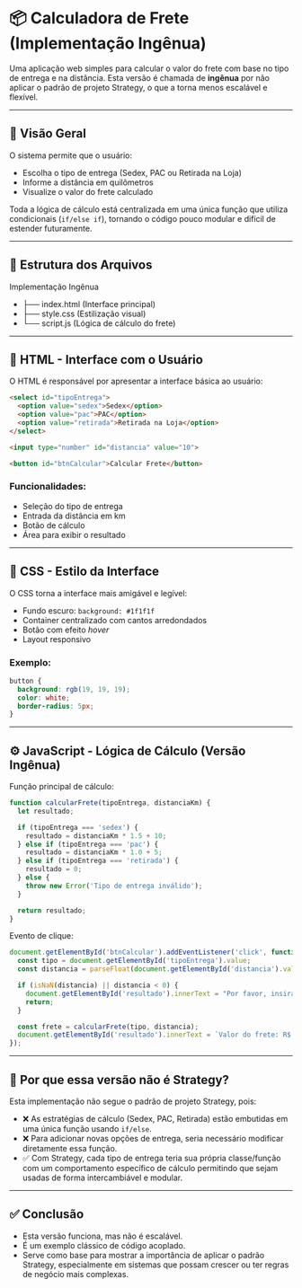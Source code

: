 # 📦 Calculadora de Frete (Implementação Ingênua)

Uma aplicação web simples para calcular o valor do frete com base no tipo de entrega e na distância. Esta versão é chamada de **ingênua** por não aplicar o padrão de projeto Strategy, o que a torna menos escalável e flexível.

---

## 🧠 Visão Geral

O sistema permite que o usuário:

- Escolha o tipo de entrega (Sedex, PAC ou Retirada na Loja)
- Informe a distância em quilômetros
- Visualize o valor do frete calculado

Toda a lógica de cálculo está centralizada em uma única função que utiliza condicionais (`if/else if`), tornando o código pouco modular e difícil de estender futuramente.

---

## 🧱 Estrutura dos Arquivos



Implementação Ingênua
- ├── index.html (Interface principal)
- ├── style.css  (Estilização visual)
- └── script.js  (Lógica de cálculo do frete)


---

## 📄 HTML - Interface com o Usuário

O HTML é responsável por apresentar a interface básica ao usuário:

```html
<select id="tipoEntrega">
  <option value="sedex">Sedex</option>
  <option value="pac">PAC</option>
  <option value="retirada">Retirada na Loja</option>
</select>

<input type="number" id="distancia" value="10">

<button id="btnCalcular">Calcular Frete</button>
```

###  Funcionalidades:

- Seleção do tipo de entrega
- Entrada da distância em km
- Botão de cálculo
- Área para exibir o resultado

---

## 🎨 CSS - Estilo da Interface

O CSS torna a interface mais amigável e legível:

- Fundo escuro: `background: #1f1f1f`
- Container centralizado com cantos arredondados
- Botão com efeito *hover*
- Layout responsivo

### Exemplo:

```css
button {
  background: rgb(19, 19, 19);
  color: white;
  border-radius: 5px;
}
```

---

## ⚙️ JavaScript - Lógica de Cálculo (Versão Ingênua)
Função principal de cálculo:

```javascript
function calcularFrete(tipoEntrega, distanciaKm) {
  let resultado;

  if (tipoEntrega === 'sedex') {
    resultado = distanciaKm * 1.5 + 10;
  } else if (tipoEntrega === 'pac') {
    resultado = distanciaKm * 1.0 + 5;
  } else if (tipoEntrega === 'retirada') {
    resultado = 0;
  } else {
    throw new Error('Tipo de entrega inválido');
  }

  return resultado;
}
```
Evento de clique:

```javascript
document.getElementById('btnCalcular').addEventListener('click', function () {
  const tipo = document.getElementById('tipoEntrega').value;
  const distancia = parseFloat(document.getElementById('distancia').value);

  if (isNaN(distancia) || distancia < 0) {
    document.getElementById('resultado').innerText = "Por favor, insira uma distância válida.";
    return;
  }

  const frete = calcularFrete(tipo, distancia);
  document.getElementById('resultado').innerText = `Valor do frete: R$ ${frete.toFixed(2)}`;
});
```

---

## 🤔 Por que essa versão não é Strategy?

Esta implementação não segue o padrão de projeto Strategy, pois:
- ❌ As estratégias de cálculo (Sedex, PAC, Retirada) estão embutidas em uma única função usando `if/else`.
- ❌ Para adicionar novas opções de entrega, seria necessário modificar diretamente essa função.
- ✅ Com Strategy, cada tipo de entrega teria sua própria classe/função com um comportamento específico de cálculo permitindo que sejam usadas de forma intercambiável e modular.

---

## ✅ Conclusão

- Esta versão funciona, mas não é escalável.
- É um exemplo clássico de código acoplado.
- Serve como base para mostrar a importância de aplicar o padrão Strategy, especialmente em sistemas que possam crescer ou ter regras de negócio mais complexas.